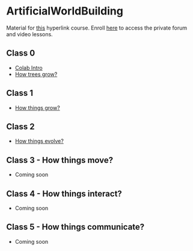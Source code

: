 # ArtificialWorldBuilding

Material for [this](https://hyperlink.academy/courses/artificial-world-building/90/cohorts/82?tab=Curriculum) hyperlink course. Enroll [here](https://hyperlink.academy/discount?discount=96f03659-1f95-4ab0-86b5-8295f7b71945) to access the private forum and video lessons.

## Class 0
- [Colab Intro](https://colab.research.google.com/drive/1zISwRDEe2a0mofnn8t0NGR6j3smggX7a)
- [How trees grow?]((https://colab.research.google.com/drive/1RywHT63tVgaBDj_AV1MBPuy3wevf5Ia8?usp=sharing))

## Class 1
- [How things grow?](https://colab.research.google.com/drive/1uAQ5DfiLU5-P8GqZqVjin7xYi6LOpS88?usp=sharing)

## Class 2
- [How things evolve?](https://colab.research.google.com/drive/1mWDm5iw7ewaGu1I7eFgqhkxgjKKcRA1o?usp=sharing)

## Class 3 - How things move?

- Coming soon

## Class 4 - How things interact?

- Coming soon

## Class 5 - How things communicate?

- Coming soon
